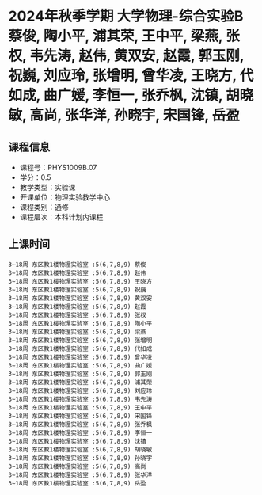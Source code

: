 # 2024年秋季学期 大学物理-综合实验B 蔡俊, 陶小平, 浦其荣, 王中平, 梁燕, 张权, 韦先涛, 赵伟, 黄双安, 赵霞, 郭玉刚, 祝巍, 刘应玲, 张增明, 曾华凌, 王晓方, 代如成, 曲广媛, 李恒一, 张乔枫, 沈镇, 胡晓敏, 高尚, 张华洋, 孙晓宇, 宋国锋, 岳盈






## 课程信息

- 课程号：PHYS1009B.07
- 学分：0.5
- 教学类型：实验课
- 开课单位：物理实验教学中心
- 课程类别：通修
- 课程层次：本科计划内课程

## 上课时间

```
3~18周 东区教1楼物理实验室 :5(6,7,8,9) 蔡俊
3~18周 东区教1楼物理实验室 :5(6,7,8,9) 赵伟
3~18周 东区教1楼物理实验室 :5(6,7,8,9) 王晓方
3~18周 东区教1楼物理实验室 :5(6,7,8,9) 祝巍
3~18周 东区教1楼物理实验室 :5(6,7,8,9) 黄双安
3~18周 东区教1楼物理实验室 :5(6,7,8,9) 赵霞
3~18周 东区教1楼物理实验室 :5(6,7,8,9) 张权
3~18周 东区教1楼物理实验室 :5(6,7,8,9) 陶小平
3~18周 东区教1楼物理实验室 :5(6,7,8,9) 梁燕
3~18周 东区教1楼物理实验室 :5(6,7,8,9) 张增明
3~18周 东区教1楼物理实验室 :5(6,7,8,9) 代如成
3~18周 东区教1楼物理实验室 :5(6,7,8,9) 曾华凌
3~18周 东区教1楼物理实验室 :5(6,7,8,9) 曲广媛
3~18周 东区教1楼物理实验室 :5(6,7,8,9) 郭玉刚
3~18周 东区教1楼物理实验室 :5(6,7,8,9) 浦其荣
3~18周 东区教1楼物理实验室 :5(6,7,8,9) 刘应玲
3~18周 东区教1楼物理实验室 :5(6,7,8,9) 韦先涛
3~18周 东区教1楼物理实验室 :5(6,7,8,9) 王中平
3~18周 东区教1楼物理实验室 :5(6,7,8,9) 宋国锋
3~18周 东区教1楼物理实验室 :5(6,7,8,9) 张乔枫
3~18周 东区教1楼物理实验室 :5(6,7,8,9) 李恒一
3~18周 东区教1楼物理实验室 :5(6,7,8,9) 沈镇
3~18周 东区教1楼物理实验室 :5(6,7,8,9) 胡晓敏
3~18周 东区教1楼物理实验室 :5(6,7,8,9) 孙晓宇
3~18周 东区教1楼物理实验室 :5(6,7,8,9) 高尚
3~18周 东区教1楼物理实验室 :5(6,7,8,9) 张华洋
3~18周 东区教1楼物理实验室 :5(6,7,8,9) 岳盈
```

